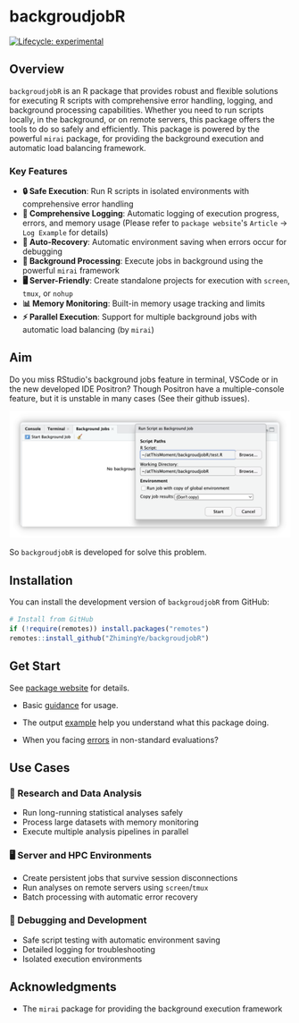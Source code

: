 # backgroudjobR

<!-- badges: start -->

[![Lifecycle: experimental](https://img.shields.io/badge/lifecycle-experimental-orange.svg)](https://lifecycle.r-lib.org/articles/stages.html#experimental)

<!-- badges: end -->

## Overview

`backgroudjobR` is an R package that provides robust and flexible solutions for executing R scripts with comprehensive error handling, logging, and background processing capabilities. Whether you need to run scripts locally, in the background, or on remote servers, this package offers the tools to do so safely and efficiently. This package is powered by the powerful `mirai` package, for providing the background execution and automatic load balancing framework.

### Key Features

-   **🔒 Safe Execution**: Run R scripts in isolated environments with comprehensive error handling
-   **📝 Comprehensive Logging**: Automatic logging of execution progress, errors, and memory usage (Please refer to `package website`'s `Article` -\> `Log Example` for details)
-   **💾 Auto-Recovery**: Automatic environment saving when errors occur for debugging
-   **🚀 Background Processing**: Execute jobs in background using the powerful `mirai` framework
-   **🖥️ Server-Friendly**: Create standalone projects for execution with `screen`, `tmux`, or `nohup`
-   **📊 Memory Monitoring**: Built-in memory usage tracking and limits
-   **⚡ Parallel Execution**: Support for multiple background jobs with automatic load balancing (by `mirai`)

## Aim

Do you miss RStudio's background jobs feature in terminal, VSCode or in the new developed IDE Positron? Though Positron have a multiple-console feature, but it is unstable in many cases (See their github issues).

![](man/figures/bgjob.png)

So `backgroudjobR` is developed for solve this problem.

## Installation

You can install the development version of `backgroudjobR` from GitHub:

``` r
# Install from GitHub
if (!require(remotes)) install.packages("remotes")
remotes::install_github("ZhimingYe/backgroudjobR")
```

## Get Start

See [package website](https://zhimingye.github.io/backgroudjobR/index.html) for details.

-   Basic [guidance](https://zhimingye.github.io/backgroudjobR/articles/backgroudjobR.html) for usage.

-   The output [example](https://zhimingye.github.io/backgroudjobR/articles/logExample.html) help you understand what this package doing.

-   When you facing [errors](https://zhimingye.github.io/backgroudjobR/articles/datatableNSE.html) in non-standard evaluations?

## Use Cases

### 🔬 Research and Data Analysis

-   Run long-running statistical analyses safely
-   Process large datasets with memory monitoring
-   Execute multiple analysis pipelines in parallel

### 🖥️ Server and HPC Environments

-   Create persistent jobs that survive session disconnections
-   Run analyses on remote servers using `screen`/`tmux`
-   Batch processing with automatic error recovery

### 🐛 Debugging and Development

-   Safe script testing with automatic environment saving
-   Detailed logging for troubleshooting
-   Isolated execution environments

## Acknowledgments

-   The `mirai` package for providing the background execution framework
